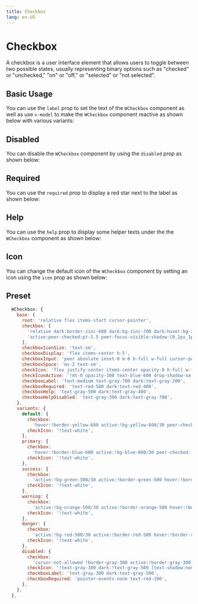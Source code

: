 ```yaml
---
title: Checkbox
lang: en-US
---
```


# Checkbox

A checkbox is a user interface element that allows users to toggle between two possible states, usually representing binary options such as "checked" or "unchecked," "on" or "off," or "selected" or "not selected".

## Basic Usage

You can use the `label` prop to set the text of the `WCheckbox` component as well as use `v-model` to make the `WCheckbox` component reactive as shown below with various variants:

<demo src="../../components/Checkbox/checkbox.vue" />

## Disabled

You can disable the `WCheckbox` component by using the `disabled` prop as shown below:

<demo src="../../components/Checkbox/checkboxDisabled.vue" />

## Required

You can use the `required` prop to display a red star next to the label as shown below:

<demo src="../../components/Checkbox/checkboxRequired.vue" />

## Help

You can use the `help` prop to display some helper texts under the the `WCheckbox` component as shown below:

<demo src="../../components/Checkbox/checkboxHelper.vue" />

## Icon

You can change the default icon of the `WCheckbox` component by setting an icon using the `icon` prop as shown below:

<demo src="../../components/Checkbox/checkboxIcon.vue" />

## Preset

```js
  WCheckbox: {
    base: {
      root: 'relative flex items-start cursor-pointer',
      checkbox: [
        'relative dark:border-zinc-600 dark:bg-zinc-700 dark:hover:bg-zinc-600 flex bg-white items-center justify-center transition-all select-none !h-4 !w-4 overflow-hidden border shadow-sm shadow-slate-600/10 border-slate-300 rounded',
        'active:peer-checked:pt-1.5 peer-focus-visible:shadow-[0_1px_1px_0,0_0_0_3px]',
      ],
      checkboxIconSize: 'text-sm',
      checkboxDisplay: 'flex items-center h-5',
      checkboxInput: 'peer absolute inset-0 m-0 h-full w-full cursor-pointer !opacity-0',
      checkboxSpace: 'ms-2 text-sm',
      checkIcon: 'flex justify-center items-center opacity-0 h-full w-full',
      checkIconActive: '!mt-0 opacity-100 text-blue-600 drop-shadow-sm [text-shadow:0_1px_0_rgba(0,0,0,0.07)]',
      checkboxLabel: 'font-medium text-gray-700 dark:text-gray-200',
      checkboxRequired: 'text-red-500 dark:text-red-400',
      checkboxHelp: 'text-gray-500 dark:text-gray-400',
      checkboxHelpDisabled: 'text-gray-300 dark:text-gray-700',
    },
    variants: {
      default: {
        checkbox:
          'hover:!border-yellow-600 active:!bg-yellow-600/30 peer-checked:!bg-yellow-600 peer-checked:border-yellow-600 active:peer-checked:bg-yellow-600 peer-focus-visible:border-yellow-600 peer-focus-visible:shadow-yellow-600/30',
        checkIcon: '!text-white',
      },
      primary: {
        checkbox:
          'hover:!border-blue-600 active:!bg-blue-600/30 peer-checked:!bg-blue-600 peer-checked:border-blue-600 active:peer-checked:bg-blue-600 peer-focus-visible:border-blue-600 peer-focus-visible:shadow-blue-600/30',
        checkIcon: '!text-white',
      },
      success: {
        checkbox:
          'active:!bg-green-500/30 active:!border-green-500 hover:!border-green-500 active:peer-checked:bg-green-500 peer-checked:!bg-green-500 peer-checked:border-green-500 peer-focus-visible:border-green-500 peer-focus-visible:shadow-green-500/30',
        checkIcon: '!text-white',
      },
      warning: {
        checkbox:
          'active:!bg-orange-500/30 active:!border-orange-500 hover:!border-orange-500 active:peer-checked:bg-orange-500 peer-checked:!bg-orange-500 peer-checked:border-orange-500 peer-focus-visible:border-orange-500 peer-focus-visible:shadow-orange-500/30',
        checkIcon: '!text-white',
      },
      danger: {
        checkbox:
          'active:!bg-red-500/30 active:!border-red-500 hover:!border-red-500 peer-checked:!bg-red-500 active:peer-checked:bg-red-500 peer-checked:border-red-500 peer-focus-visible:border-red-500 peer-focus-visible:shadow-red-500/30',
        checkIcon: '!text-white',
      },
      disabled: {
        checkbox:
          'cursor-not-allowed !border-gray-300 active:!border-gray-300 !bg-gray-100 active:!bg-gray-100 peer-checked:!border-gray-300 hover:!border-gray-300 active:!pt-0 dark:!text-zinc-500 dark:!bg-neutral-700 dark:!border-neutral-700 peer-checked:!bg-gray-100 dark:peer-checked:!bg-neutral-700 dark:peer-checked:!border-gray-700',
        checkIcon: '!text-gray-300 dark:!text-gray-500 [text-shadow:none]',
        checkboxLabel: 'text-gray-300 dark:text-gray-500',
        checkboxRequired: 'pointer-events-none text-red-100',
      },
    },
  },

```